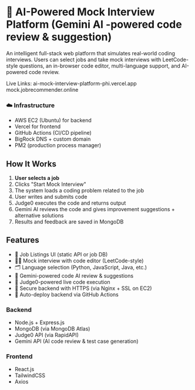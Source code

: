 # 💼 AI-Powered Mock Interview Platform (Gemini AI -powered code review & suggestion)


An intelligent full-stack web platform that simulates real-world coding interviews. Users can select jobs and take mock interviews with LeetCode-style questions, an in-browser code editor, multi-language support, and AI-powered code review.

Live Links:
ai-mock-interview-platform-phi.vercel.app
mock.jobrecommender.online

### ☁️ Infrastructure
- AWS EC2 (Ubuntu) for backend
- Vercel for frontend
- GitHub Actions (CI/CD pipeline)
- BigRock DNS + custom domain
- PM2 (production process manager)

## How It Works

1. **User selects a job**
2. Clicks "Start Mock Interview"
3. The system loads a coding problem related to the job
4. User writes and submits code
5. Judge0 executes the code and returns output
6. Gemini AI reviews the code and gives improvement suggestions + alternative solutions
7. Results and feedback are saved in MongoDB

##  Features

- 🧾 Job Listings UI (static API or job DB)
- 👨‍💻 Mock interview with code editor (LeetCode-style)
- 🗂️ Language selection (Python, JavaScript, Java, etc.)
- 🧠 Gemini-powered code AI review & suggestions
- 🧪 Judge0-powered live code execution
- 🔐 Secure backend with HTTPS (via Nginx + SSL on EC2)
- 🔄 Auto-deploy backend via GitHub Actions


### Backend
- Node.js + Express.js
- MongoDB (via MongoDB Atlas)
- Judge0 API (via RapidAPI)
- Gemini API (AI code review & test case generation)

### Frontend
- React.js
- TailwindCSS
- Axios
